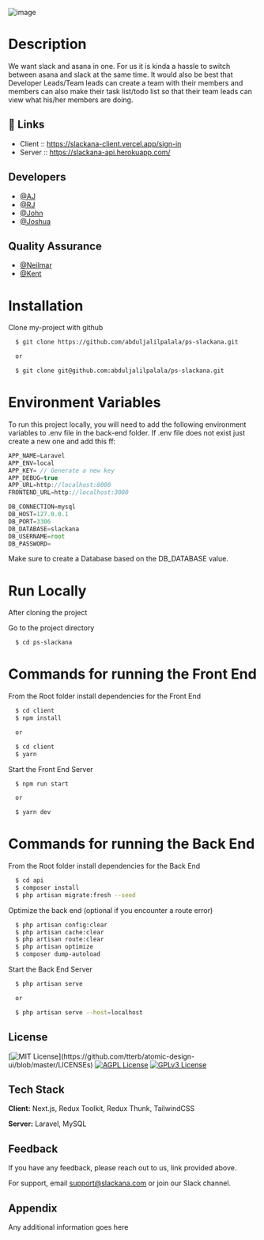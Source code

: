 ![image](https://user-images.githubusercontent.com/104751512/194766756-69dcab05-cd18-40cd-a2b0-ad4c44bdfee7.png)

# Description

We want slack and asana in one. For us it is kinda a hassle to switch between asana and slack at the same time. It would also be best that Developer Leads/Team leads can create a team with their members and members can also make their task list/todo list so that their team leads can view what his/her members are doing.

## 🔗 Links

- Client :: https://slackana-client.vercel.app/sign-in
- Server :: https://slackana-api.herokuapp.com/

## Developers

- [@AJ](https://github.com/abduljalilpalala)
- [@RJ](https://github.com/rogeliojohnoliverio)
- [@John](https://github.com/johnpaul-sun)
- [@Joshua](https://github.com/jsvelte)

## Quality Assurance

- [@Neilmar](https://github.com/NielmarLaurente)
- [@Kent](https://github.com/ipilikent)

# Installation

Clone my-project with github

```bash
  $ git clone https://github.com/abduljalilpalala/ps-slackana.git

  or

  $ git clone git@github.com:abduljalilpalala/ps-slackana.git
```

# Environment Variables

To run this project locally, you will need to add the following environment variables to .env file in the back-end folder.
If .env file does not exist just create a new one and add this ff:

```javascript
APP_NAME=Laravel
APP_ENV=local
APP_KEY= // Generate a new key
APP_DEBUG=true
APP_URL=http://localhost:8000
FRONTEND_URL=http://localhost:3000

DB_CONNECTION=mysql
DB_HOST=127.0.0.1
DB_PORT=3306
DB_DATABASE=slackana
DB_USERNAME=root
DB_PASSWORD=
```

Make sure to create a Database based on the DB_DATABASE value.

# Run Locally

After cloning the project

Go to the project directory

```bash
  $ cd ps-slackana
```

# Commands for running the Front End

From the Root folder install dependencies for the Front End

```bash
  $ cd client
  $ npm install

  or

  $ cd client
  $ yarn
```

Start the Front End Server

```bash
  $ npm run start

  or

  $ yarn dev
```

# Commands for running the Back End

From the Root folder install dependencies for the Back End

```bash
  $ cd api
  $ composer install
  $ php artisan migrate:fresh --seed
```

Optimize the back end (optional if you encounter a route error)

```bash
  $ php artisan config:clear
  $ php artisan cache:clear
  $ php artisan route:clear
  $ php artisan optimize
  $ composer dump-autoload
```

Start the Back End Server

```bash
  $ php artisan serve

  or

  $ php artisan serve --host=localhost
```

## License

[![MIT License](https://img.shields.io/apm/l/atomic-design-ui.svg?)](https://github.com/tterb/atomic-design-ui/blob/master/LICENSEs)
[![AGPL License](https://img.shields.io/badge/license-AGPL-blue.svg)](http://www.gnu.org/licenses/agpl-3.0)
[![GPLv3 License](https://img.shields.io/badge/License-GPL%20v3-yellow.svg)](https://opensource.org/licenses/)

## Tech Stack

**Client:** Next.js, Redux Toolkit, Redux Thunk, TailwindCSS

**Server:** Laravel, MySQL

## Feedback

If you have any feedback, please reach out to us, link provided above.

For support, email support@slackana.com or join our Slack channel.

## Appendix

Any additional information goes here

